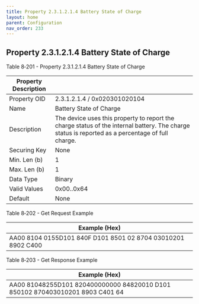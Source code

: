 ```yaml
---
title: Property 2.3.1.2.1.4 Battery State of Charge
layout: home
parent: Configuration
nav_order: 233
---
```


## Property 2.3.1.2.1.4 Battery State of Charge

Table 8‑201 - Property 2.3.1.2.1.4 Battery State of Charge

| Property Description |  |
|----|----|
| Property OID | 2.3.1.2.1.4 / 0x020301020104 |
| Name | Battery State of Charge |
| Description | The device uses this property to report the charge status of the internal battery. The charge status is reported as a percentage of full charge. |
| Securing Key | None |
| Min. Len (b) | 1 |
| Max. Len (b) | 1 |
| Data Type | Binary |
| Valid Values | 0x00..0x64 |
| Default | None |

Table 8‑202 - Get Request Example

| Example (Hex)                                                |
|--------------------------------------------------------------|
| AA00 8104 0155D101 840F D101 8501 02 8704 03010201 8902 C400 |

Table 8‑203 - Get Response Example

| Example (Hex) |
|----|
| AA00 81048255D101 820400000000 84820010 D101 850102 870403010201 8903 C401 64 |

##